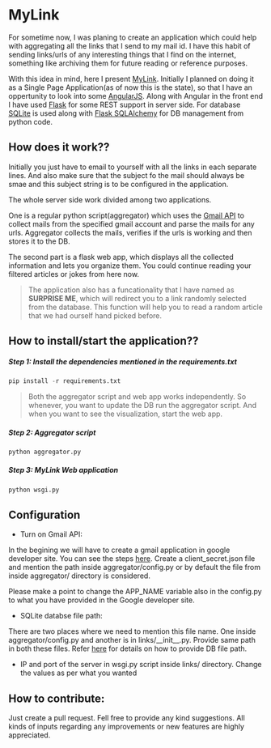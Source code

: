 MyLink
======

For sometime now, I was planing to create an application which could help with aggregating all the
links that I send to my mail id. I have this habit of sending links/urls of any
interesting things that I find on the internet, something like archiving them
for future reading or reference purposes.

With this idea in mind, here I present [MyLink](https://github.com/abijith-kp/MyLink).
Initially I planned on  doing it as a Single Page Application(as of now this is
the state), so that I have an oppertunity to look into some
[AngularJS](https://angularjs.org/). Along with Angular in the front end I
have used [Flask](http://flask.pocoo.org/) for some REST support in server side.
For database [SQLite](https://sqlite.org/) is used along with
[Flask SQLAlchemy](http://flask-sqlalchemy.pocoo.org/2.1/) for DB management from python
code.



How does it work??
------------------

Initially you just have to email to yourself with all the links in each
separate lines. And also make sure that the subject fo the mail should always be
smae and this subject string is to be configured in the application.

The whole server side work divided among two applications.

One is a regular python script(aggregator) which uses the [Gmail
API](https://developers.google.com/gmail/api/) to collect mails from the
specified gmail account and parse the mails for any urls. Aggregator collects
the mails, verifies if the urls is working and then stores it to the DB.

The second part is a flask web app, which displays all the collected information
and lets you organize them. You could continue reading your filtered articles
or jokes from here now.

> The application also has a funcationality that I have named as
> **SURPRISE ME**, which will redirect you to a link randomly selected from the
> database. This function will help you to read a random article that we had
> ourself hand picked before.



How to install/start the application??
--------------------------------------

##### Step 1: Install the dependencies mentioned in the requirements.txt

```python
pip install -r requirements.txt
```

> Both the aggregator script and web app works independently. So whenever, you
> want to update the DB run the aggregator script. And when you want to see the
> visualization, start the web app.

##### Step 2: Aggregator script

```python
python aggregator.py
```

##### Step 3: MyLink Web application

```python
python wsgi.py
```


Configuration
--------------

* Turn on Gmail API:

In the begining we will have to create a gmail application in google developer site.
You can see the steps [here](https://developers.google.com/gmail/api/quickstart/python).
Create a client_secret.json file and mention the path inside
aggregator/config.py or by default the file from inside aggregator/ directory is
considered.

Please make a point to change the APP_NAME variable also in the config.py to
what you have provided in the Google developer site.

* SQLite databse file path:

There are two places where we need to mention this file name.
One inside aggregator/config.py and another is in links/\_\_init__.py. Provide
same path in both these files. Refer [here](http://docs.sqlalchemy.org/en/latest/core/engines.html#sqlite)
for details on how to provide DB file path.

* IP and port of the server in wsgi.py script inside links/ directory. Change the
values as per what you wanted


How to contribute:
------------------

Just create a pull request. Fell free to provide any kind suggestions. All kinds of inputs
regarding any improvements or new features are highly appreciated.
